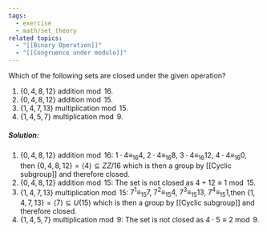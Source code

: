 ```yaml
---
tags:
  - exercise
  - math/set_theory
related topics:
  - "[[Binary Operation]]"
  - "[[Congruence under modulo]]"
---
```

Which of the following sets are closed under the given operation?
1. $\{0, 4, 8, 12\}$ addition $\operatorname{mod}\ 16$.
2. $\{0, 4, 8, 12\}$ addition $\operatorname{mod}\ 15$.
3. $\{1, 4, 7, 13\}$ multiplication $\operatorname{mod}\ 15$.
4. $\{1, 4, 5, 7\}$ multiplication $\operatorname{mod}\ 9$.
##### Solution:
1. $\{0, 4, 8, 12\}$ addition $\operatorname{mod}\ 16$:
	 $1\cdot 4\equiv_{16}4$, $2\cdot 4\equiv_{16}8$, $3\cdot 4\equiv_{16}12$, $4\cdot 4\equiv_{16} 0$, then $\{0, 4, 8, 12\}=\langle 4\rangle\subseteq  ZZ/16$ which is then a group by [[Cyclic subgroup]] and therefore closed.
2. $\{0, 4, 8, 12\}$ addition $\operatorname{mod}\ 15$:
	The set is not closed as $4+12\equiv 1\ \operatorname{mod}\ 15$.
3. $\{1, 4, 7, 13\}$ multiplication $\operatorname{mod}\ 15$:
	$7^1\equiv_{15} 7$, $7^2\equiv_{15} 4$, $7^3 \equiv_{15}13$, $7^4\equiv_{15} 1$,then $\{1, 4, 7, 13\}=\langle 7\rangle\subseteq U(15)$ which is then a group by [[Cyclic subgroup]] and therefore closed.
4. $\{1, 4, 5, 7\}$ multiplication $\operatorname{mod}\ 9$:
	The set is not closed as $4\cdot 5\equiv 2\ \operatorname{mod}\ 9$.
